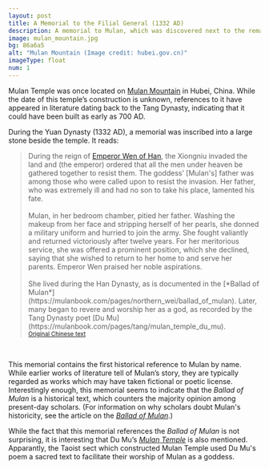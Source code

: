 ```yaml
---
layout: post
title: A Memorial to the Filial General (1332 AD)
description: A memorial to Mulan, which was discovered next to the remains of a temple on Mulan Mountain, claims to tell Mulan&rsquo;s true story.
image: mulan_mountain.jpg
bg: 86a6a5
alt: "Mulan Mountain (Image credit: hubei.gov.cn)"
imageType: float
num: 1
---
```


Mulan Temple was once located on [Mulan Mountain](http://en.hubei.gov.cn/special/sinh_2015/summerresorts_2015/201507/t20150726_694712.shtml) in Hubei, China. While the date of this temple&rsquo;s construction is unknown, references to it have appeared in literature dating back to the Tang Dynasty, indicating that it could have been built as early as 700 AD.

During the Yuan Dynasty (1332 AD), a memorial was inscribed into a large stone beside the temple. It reads:

<blockquote>
During the reign of <a href="https://en.wikipedia.org/wiki/Emperor_Wen_of_Han">Emperor Wen of Han</a>, the Xiongniu invaded the land and (the emperor) ordered that all the men under heaven be gathered together to resist them. The goddess&rsquo; [Mulan's] father was among those who were called upon to resist the invasion. Her father, who was extremely ill and had no son to take his place, lamented his fate.<br />
<br />
Mulan, in her bedroom chamber, pitied her father. Washing the makeup from her face and stripping herself of her pearls, she donned a military uniform and hurried to join the army. She fought valiantly and returned victoriously after twelve years. For her meritorious service, she was offered a prominent position, which she declined, saying that she wished to return to her home to and serve her parents. Emperor Wen praised her noble aspirations.<br />
<br />
She lived during the Han Dynasty, as is documented in the [*Ballad of Mulan*](https://mulanbook.com/pages/northern_wei/ballad_of_mulan). Later, many began to revere and worship her as a god, as recorded by the Tang Dynasty poet [Du Mu](https://mulanbook.com/pages/tang/mulan_temple_du_mu).
<small><br /><a href="https://books.google.com.tw/books?id=51ZyDwAAQBAJ&amp;pg=PA317&amp;lpg=PA317">Original Chinese text</a></small></blockquote><br />

This memorial contains the first historical reference to Mulan by name. While earlier works of literature tell of Mulan&rsquo;s story, they are typically regarded as works which may have taken fictional or poetic license. Interestingly enough, this memorial seems to indicate that the <i>Ballad of Mulan</i> is a historical text, which counters the majority opinion among present-day scholars. (For information on why scholars doubt Mulan's historicity, see the article on the *[Ballad of Mulan](../northern_wei/ballad_of_mulan)*.)

While the fact that this memorial references the <i>Ballad of Mulan</i> is not surprising, it is interesting that Du Mu&rsquo;s *[Mulan Temple](../tang/mulan_temple_du_mu)* is also mentioned. Apparantly, the Taoist sect which constructed Mulan Temple used Du Mu's poem a sacred text to facilitate their worship of Mulan as a goddess.
